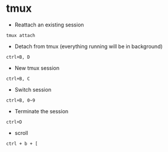 # tmux

* Reattach an existing session
```shell
tmux attach 
```

* Detach from tmux (everything running will be in background)
```
ctrl+B, D
```

* New tmux session
```
ctrl+B, C 
```

* Switch session
```
ctrl+B, 0~9
```

* Terminate the session
```
ctrl+D
```

* scroll
```
ctrl + b + [
```
